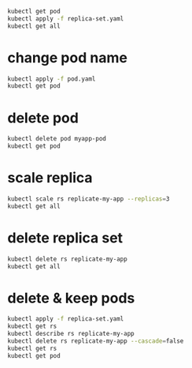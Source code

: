 ```sh
kubectl get pod
kubectl apply -f replica-set.yaml
kubectl get all
```
# change pod name
```sh
kubectl apply -f pod.yaml
kubectl get pod
```

# delete pod
```sh
kubectl delete pod myapp-pod
kubectl get pod
```
# scale replica
```sh
kubectl scale rs replicate-my-app --replicas=3
kubectl get all
```
# delete replica set
```sh
kubectl delete rs replicate-my-app
kubectl get all
```
# delete & keep pods
```sh
kubectl apply -f replica-set.yaml
kubectl get rs
kubectl describe rs replicate-my-app
kubectl delete rs replicate-my-app --cascade=false
kubectl get rs
kubectl get pod
```
